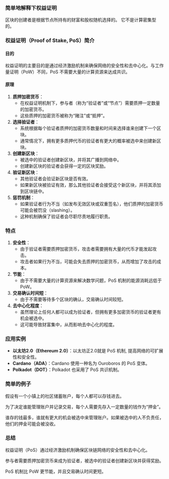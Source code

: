 ### 简单地解释下权益证明

区块的创建者是根据节点所持有的财富和股权随机选择的。 它不是计算密集型的。

### 权益证明（Proof of Stake, PoS）简介

#### 目的

权益证明的主要目的是通过经济激励机制来确保网络的安全性和去中心化。与工作量证明（PoW）不同，PoS 不需要大量的计算资源来达成共识。

#### 原理

1. **质押加密货币**：
    - 在权益证明机制下，参与者（称为“验证者”或“节点”）需要质押一定数量的加密货币。
    - 这些质押的加密货币被称为“赌注”或“抵押”。
2. **选择验证者**：
    - 系统根据每个验证者质押的加密货币数量和时间来选择谁来创建下一个区块。
    - 通常情况下，拥有更多质押代币的验证者有更大的概率被选中来创建新区块。
3. **创建新区块**：
    - 被选中的验证者创建新区块，并将其广播到网络中。
    - 创建新区块的验证者会获得一定的区块奖励。
4. **验证新区块**：
    - 其他验证者会验证新区块是否有效。
    - 如果新区块被验证有效，那么其他验证者会接受这个新区块，并将其添加到区块链中。
5. **惩罚机制**：
    - 如果验证者行为不当（如发布无效区块或双重签名），他们质押的加密货币可能会被罚没（slashing）。
    - 这种机制确保了验证者会尽职尽责地履行职责。

### 特点

1. **安全性**：
    - 由于验证者需要质押加密货币，攻击者需要拥有大量的代币才能发起攻击。
    - 攻击者如果行为不当，可能会失去质押的加密货币，从而增加了攻击的成本。
2. **节能**：
    - 由于不需要大量的计算资源来解决数学问题，PoS 机制的能源消耗远低于 PoW。
3. **交易确认时间短**：
    - 由于不需要等待多个区块的确认，交易确认时间较短。
4. **去中心化程度**：
    - 虽然理论上任何人都可以成为验证者，但拥有更多加密货币的验证者更有机会被选中。
    - 这可能导致财富集中，从而影响去中心化的程度。

### 应用实例

- **以太坊2.0（Ethereum 2.0）**：以太坊正2.0就是 PoS 机制, 提高网络的可扩展性和安全性。
- **Cardano（ADA）**：Cardano 使用一种名为 Ouroboros 的 PoS 变体。
- **Polkadot（DOT）**：Polkadot 也采用了 PoS 共识机制。

### 简单的例子

假设有一个小镇上的社区储蓄账户，每个人都可以存钱进去。

为了决定谁能管理账户并记录交易，每个人需要先存入一定数量的钱作为“押金”。

谁存的钱最多，谁就有更大的机会被选中来管理账户。如果被选中的人不负责任，他们的押金可能会被没收。

### 总结

权益证明（PoS）通过经济激励机制确保区块链网络的安全性和去中心化。

参与者需要质押加密货币来成为验证者，被选中的验证者创建新区块并获得奖励。

PoS 机制比 PoW 更节能，并且交易确认时间更短。